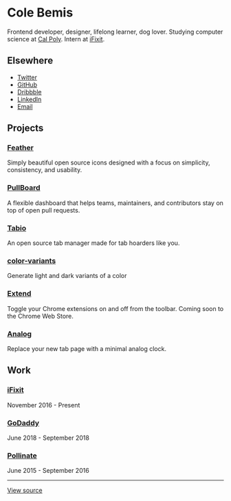 # Cole Bemis

Frontend developer, designer, lifelong learner, dog lover. Studying computer science at [Cal Poly](https://calpoly.edu). Intern at [iFixit](https://ifixit.com).

## Elsewhere

- [Twitter](https://twitter.com/colebemis)
- [GitHub](https://github.com/colebemis)
- [Dribbble](https://dribbble.com/colebemis)
- [LinkedIn](https://linkedin.com/in/colebemis)
- [Email](mailto:cole@colebemis.com)

## Projects

### [Feather](https://feathericons.com)
Simply beautiful open source icons designed with a focus on simplicity, consistency, and usability.

### [PullBoard](https://pullboard.now.sh)
A flexible dashboard that helps teams, maintainers, and contributors stay on top of open pull requests.

### [Tabio](https://usetabio.com)
An open source tab manager made for tab hoarders like you.

### [color-variants](https://github.com/colebemis/color-variants)
Generate light and dark variants of a color 

### [Extend](https://github.com/colebemis/extend)
Toggle your Chrome extensions on and off from the toolbar. Coming soon to the Chrome Web Store.

### [Analog](https://github.com/colebemis/analog)
Replace your new tab page with a minimal analog clock.

## Work

### [iFixit](https://ifixit.com)
November 2016 - Present

### [GoDaddy](https://godaddy.com)
June 2018 - September 2018

### [Pollinate](https://pollinate.com)
June 2015 - September 2016

---

[View source](https://github.com/colebemis/colebemis.com)
